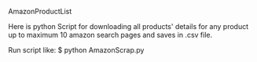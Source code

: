 AmazonProductList

Here is python Script for downloading all products' details for any product up to maximum 10 amazon search pages and saves in .csv file.

Run script like: 
  $ python AmazonScrap.py 

